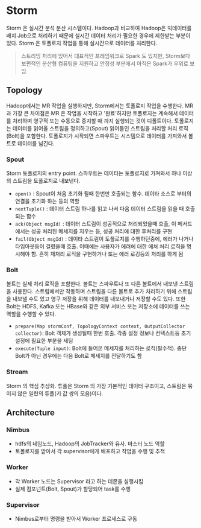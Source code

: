 # Storm
Storm 은 실시간 분석 분산 시스템이다. Hadoop과 비교하여 Hadoop은 빅데이터를 배치 Job으로 처리하기 때문에 실시간 데이터 처리가 필요한 경우에 
제한받는 부분이 있다. Storm 은 토폴로지 작업을 통해 실시간으로 데이터를 처리한다. 
> 스트리밍 처리에 있어서 대표적인 프레임워크로 Spark 도 있지만, Storm보다 보편적인 분산형 컴퓨팅을 지원하고 안정성 부분에서 아직은 Spark가 우위로 보임

## Topology
Hadoop에서는 MR 작업을 실행하지만, Storm에서는 토폴로지 작업을 수행한다. MR과 가장 큰 차이점은 MR 은 작업을 시작하고 '완료'하지만 토폴로지는 계속해서 
데이터를 처리하며 영구적 또는 수동으로 중지할 때 까지 실행되는 것이 디폴트이다. 
토폴로지는 데이터를 읽어올 스트림을 정의하고(Spout) 읽어들인 스트림을 처리할 처리 로직(Bolt)을 포함한다.
토폴로지가 시작되면 스파우트는 시스템으로 데이터를 가져와서 볼트로 데이터를 넘긴다. 

### Spout
Storm 토폴로지의 entry point. 스파우트는 데이터는 토폴로지로 가져와서 하나 이상의 스트림을 토폴로지로 내보낸다. 
- `open()` : Spout이 처음 초기화 될때 한번만 호출되는 함수. 데이타 소스로 부터의 연결을 초기화 하는 등의 역할
- `nextTuple()` : 데이터 스트림 하나를 읽고 나서 다음 데이터 스트림을 읽을 때 호출 되는 함수
- `ack(Object msgId)` : 데이터 스트림이 성공적으로 처리되었을때 호출, 이 메서드에서는 성공 처리된 메세지를 지우는 등, 성공 처리에 대한 후처리를 구현
- `fail(Object msgId)` : 데이타 스트림이 토폴로지를 수행하던중에, 에러가 나거나 타임아웃등이 걸렸을때 호출. 이때에는 사용자가 에러에 대한 에처 처리 로직을 명시해야 함.
흔히 재처리 로직을 구현하거나 또는 에러 로깅등의 처리를 하게 됨

### Bolt
볼트는 실제 처리 로직을 포함한다. 볼트는 스파우트나 또 다른 볼트에서 내보낸 스트림을 사용한다. 
스트림에서만 작동하며 스트림을 다른 볼트로 추가 처리하기 위해 스트림을 내보낼 수도 있고 영구 저장을 위해 데이터를 내보내거나 저장할 수도 있다.
또한 Bolt는 HDFS, Kafka 또는 HBase와 같은 외부 서비스 또는 저장소에 데이터를 쓰는 역할을 수행할 수 있다. 
- `prepare(Map stormConf, TopologyContext context, OutputCollector collector)`: 
Bolt 객체가 생성될때 한번 호출. 각종 설정 정보나 컨텍스트등 초기 설정에 필요한 부분을 세팅
- `execute(Tuple input)`: Bolt에 들어온 메세지를 처리하는 로직(필수적). 종단 Bolt가 아닌 경우에는 다음 Bolt로 메세지를 전달하기도 함

### Stream
Storm 의 핵심 추상화. 튜플은 Storm 의 가장 기본적인 데이터 구조이고, 스트림은 묶이지 않은 일련의 튜플(키 값 쌍의 모음)이다.

## Architecture
### Nimbus
- hdfs의 네임노드, Hadoop의 JobTracker와 유사. 마스터 노드 역할
- 토폴로지를 받아서 각 supervisor에게 배포하고 작업을 수행 및 추적

### Worker
- 각 Worker 노드는 Supervisor 라고 하는 데몬을 실행시킴
- 실제 컴포넌트(Bolt, Spout)가 할당되어 task를 수행

### Supervisor
- Nimbus로부터 명령을 받아서 Worker 프로세스로 구동
